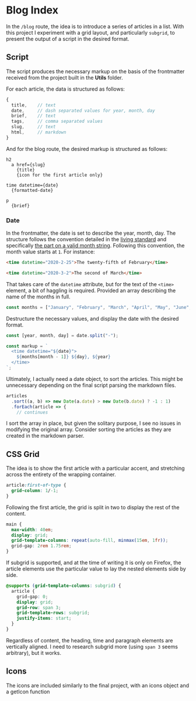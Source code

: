 # Blog Index

In the `/blog` route, the idea is to introduce a series of articles in a list. With this project I experiment with a grid layout, and particularly `subgrid`, to present the output of a script in the desired format.

## Script

The script produces the necessary markup on the basis of the frontmatter received from the project built in the **Utils** folder.

For each article, the data is structured as follows:

```js
{
  title,    // text
  date,     // dash separated values for year, month, day
  brief,    // text
  tags,     // comma separated values
  slug,     // text
  html,     // markdown
}
```

And for the blog route, the desired markup is structured as follows:

```pug
h2
  a href={slug}
    {title}
    {icon for the first article only}

time datetime={date}
  {formatted-date}

p
  {brief}
```

### Date

In the frontmatter, the date is set to describe the year, month, day. The structure follows the convention detailed in the [living standard](https://html.spec.whatwg.org/multipage/text-level-semantics.html#the-time-element) and specifically [the part on a valid month string](https://html.spec.whatwg.org/multipage/common-microsyntaxes.html#valid-month-string). Following this convention, the month value starts at `1`. For instance:

```html
<time datetime="2020-2-25">The twenty-fifth of February</time>

<time datetime="2020-3-2">The second of March</time>
```

That takes care of the `datetime` attribute, but for the text of the `<time>` element, a bit of haggling is required. Provided an array describing the name of the months in full.

```js
const months = ["January", "February", "March", "April", "May", "June", "July", "August", "September", "October", "November", "December"];
```

Destructure the necessary values, and display the date with the desired format.

```js
const [year, month, day] = date.split("-");

const markup = `
  <time datetime="${date}">
    ${months[month - 1]} ${day}, ${year}
  </time>
`;
```

Ultimately, I actually need a date object, to sort the articles. This might be unnecessary depending on the final script parsing the markdown files.

```js
articles
  .sort((a, b) => new Date(a.date) > new Date(b.date) ? -1 : 1)
  .forEach(article => {
    // continues
```

I sort the array in place, but given the solitary purpose, I see no issues in modifying the original array. Consider sorting the articles as they are created in the markdown parser.

## CSS Grid

The idea is to show the first article with a particular accent, and stretching across the entirety of the wrapping container.

```css
article:first-of-type {
  grid-column: 1/-1;
}
```

Following the first article, the grid is split in two to display the rest of the content.

```css
main {
  max-width: 40em;
  display: grid;
  grid-template-columns: repeat(auto-fill, minmax(15em, 1fr));
  grid-gap: 2rem 1.75rem;
}
```

If subgrid is supported, and at the time of writing it is only on Firefox, the article elements use the particular value to lay the nested elements side by side.

```css
@supports (grid-template-columns: subgrid) {
  article {
    grid-gap: 0;
    display: grid;
    grid-row: span 3;
    grid-template-rows: subgrid;
    justify-items: start;
  }
}
```

Regardless of content, the heading, time and paragraph elements are vertically aligned. I need to research subgrid more (using `span 3` seems arbitrary), but it works.

## Icons

The icons are included similarly to the final project, with an icons object and a getIcon function
